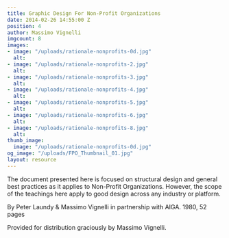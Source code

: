 ```yaml
---
title: Graphic Design For Non-Profit Organizations
date: 2014-02-26 14:55:00 Z
position: 4
author: Massimo Vignelli
imgcount: 8
images:
- image: "/uploads/rationale-nonprofits-0d.jpg"
  alt: 
- image: "/uploads/rationale-nonprofits-2.jpg"
  alt: 
- image: "/uploads/rationale-nonprofits-3.jpg"
  alt: 
- image: "/uploads/rationale-nonprofits-4.jpg"
  alt: 
- image: "/uploads/rationale-nonprofits-5.jpg"
  alt: 
- image: "/uploads/rationale-nonprofits-6.jpg"
  alt: 
- image: "/uploads/rationale-nonprofits-8.jpg"
  alt: 
thumb_image:
  image: "/uploads/rationale-nonprofits-0d.jpg"
og_image: "/uploads/FPO_Thumbnail_01.jpg"
layout: resource
---
```


The document presented here is focused on structural design and general best practices as it applies to Non-Profit Organizations. However, the scope of the teachings here apply to good design across any industry or platform.

By Peter Laundy & Massimo Vignelli in partnership with AIGA. 1980, 52 pages

Provided for distribution graciously by Massimo Vignelli.